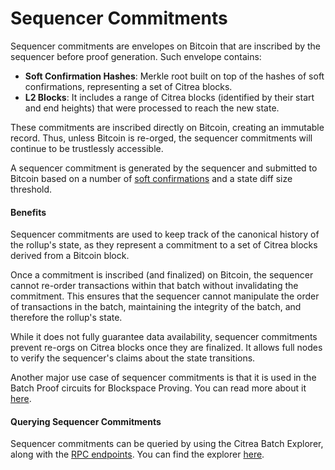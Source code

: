 # Sequencer Commitments

Sequencer commitments are envelopes on Bitcoin that are inscribed by the sequencer before proof generation. Such envelope contains:

- **Soft Confirmation Hashes**: Merkle root built on top of the hashes of soft confirmations, representing a set of Citrea blocks.
- **L2 Blocks**:  It includes a range of Citrea blocks (identified by their start and end heights) that were processed to reach the new state.

These commitments are inscribed directly on Bitcoin, creating an immutable record. Thus, unless Bitcoin is re-orged, the sequencer commitments will continue to be trustlessly accessible. 

A sequencer commitment is generated by the sequencer and submitted to Bitcoin based on a number of [soft confirmations](./sequencer.md#soft-confirmations) and a state diff size threshold. 

#### Benefits

Sequencer commitments are used to keep track of the canonical history of the rollup's state, as they represent a commitment to a set of Citrea blocks derived from a Bitcoin block. 

Once a commitment is inscribed (and finalized) on Bitcoin, the sequencer cannot re-order transactions within that batch without invalidating the commitment. This ensures that the sequencer cannot manipulate the order of transactions in the batch, maintaining the integrity of the batch, and therefore the rollup's state. 

While it does not fully guarantee data availability, sequencer commitments prevent re-orgs on Citrea blocks once they are finalized. It allows full nodes to verify the sequencer's claims about the state transitions.

Another major use case of sequencer commitments is that it is used in the Batch Proof circuits for Blockspace Proving. You can read more about it [here](https://www.blog.citrea.xyz/citreas-batch-proofs/).

#### Querying Sequencer Commitments

Sequencer commitments can be queried by using the Citrea Batch Explorer, along with the [RPC endpoints](/developer-documentation/rpc-documentation/ledger-rpc-documentation.md). You can find the explorer [here](https://citrea.xyz/batch-explorer).